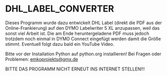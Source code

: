 # DHL_LABEL_CONVERTER

Dieses Programm wurde dazu entwickelt DHL Label (direkt die PDF aus der Online-Frankierung) auf den DYMO Labelwriter 5 XL anzupassen, weil das sonst viel Arbeit ist. Die am Ende heruntergeladene PDF muss jedoch trotzdem noch einmal in DYMO Connect eingefügt werden damit die Größe stimmt. Eventuell folgt dazu bald ein YouTube Video.

Bitte vor der Installation Python auf python.org installieren!
Bei Fragen oder Problemen: emkoprojekts@gmx.de

BITTE DAS PROGRAMM NICHT ERNEUT INS INTERNET STELLEN!!!

